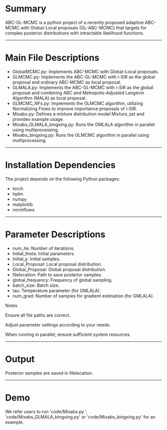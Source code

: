 # Summary

ABC-GL-MCMC is a python project of a recently proposed adaptive ABC-MCMC with Global-Local proposals (GL-ABC-MCMC) that targets for complex posterior distributions with intractable likelihood functions. 

--------
# Main File Descriptions
- GlobalMCMC.py: Implements ABC-MCMC with Global-Local proposals.
- GLMCMC.py: Implements the ABC-GL-MCMC with i-SIR as the global proposal and ordinary ABC-MCMC as local proposal.
- GLMALA.py: Implements the ABC-GL-MCMC with i-SIR as the global proposal and combining ABC and Metropolis-Adjusted Langevin Algorithm (MALA) as local proposal.
- GLMCMC_NFs.py: Implements the GLMCMC algorithm, utilizing Normalizing Flows to improve importance proposals of i-SIR.
- Mixabs.py: Defines a mixture distribution model Mixture_set and provides example usage.
- Mixabs_GLMALA_bingxing.py: Runs the GMLALA algorithm in parallel using multiprocessing.
- Mixabs_bingxing.py: Runs the GLMCMC algorithm in parallel using multiprocessing.
--------
# Installation Dependencies
The project depends on the following Python packages:
- torch
- tqdm
- numpy
- matplotlib
- normflows
--------
# Parameter Descriptions
- num_ite: Number of iterations.
- Initial_theta: Initial parameters.
- Initial_y: Initial samples.
- Local_Proposal: Local proposal distribution.
- Global_Proposal: Global proposal distribution.
- filelocation: Path to save posterior samples.
- global_frequency: Frequency of global sampling.
- batch_size: Batch size.
- tau: Temperature parameter (for GMLALA).
- num_grad: Number of samples for gradient estimation (for GMLALA).
  
Notes

Ensure all file paths are correct.

Adjust parameter settings according to your needs.

When running in parallel, ensure sufficient system resources.

--------
# Output
Posterior samples are saved in filelocation.

--------
# Demo

We refer users to run 'code/Mixabs.py ', 'code/Mixabs_GLMALA_bingxing.py' or 'code/Mixabs_bingxing.py' for an example.
